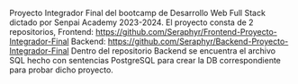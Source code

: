 Proyecto Integrador Final del bootcamp de Desarrollo Web Full Stack dictado por Senpai Academy 2023-2024. 
El proyecto consta de 2 repositorios, Frontend: https://github.com/Seraphyr/Frontend-Proyecto-Integrador-Final
                                      Backend: https://github.com/Seraphyr/Backend-Proyecto-Integrador-Final
Dentro del repositorio Backend se encuentra el archivo SQL hecho con sentencias PostgreSQL para crear la DB correspondiente para probar dicho proyecto.
                                    
